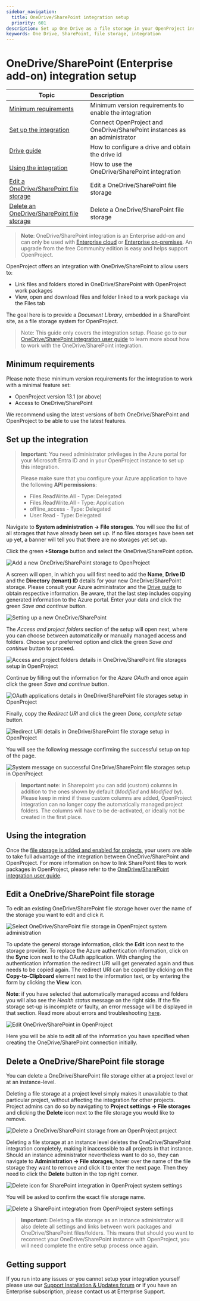 ```yaml
---
sidebar_navigation:
  title: OneDrive/SharePoint integration setup
  priority: 601
description: Set up One Drive as a file storage in your OpenProject instance
keywords: One Drive, SharePoint, file storage, integration
---
```


# OneDrive/SharePoint (Enterprise add-on) integration setup

| Topic                                                                                   | Description                                                               |
|-----------------------------------------------------------------------------------------|:--------------------------------------------------------------------------|
| [Minimum requirements](#minimum-requirements)                                           | Minimum version requirements to enable the integration                    |
| [Set up the integration](#set-up-the-integration)                                       | Connect OpenProject and OneDrive/SharePoint instances as an administrator |
| [Drive guide](./drive-guide)                                                            | How to configure a drive and obtain the drive id                          |
| [Using the integration](#using-the-integration)                                         | How to use the OneDrive/SharePoint integration                            |
| [Edit a OneDrive/SharePoint file storage](#edit-a-onedrivesharepoint-file-storage)      | Edit a OneDrive/SharePoint file storage                                   |
| [Delete an OneDrive/SharePoint file storage](#delete-a-onedrivesharepoint-file-storage) | Delete a OneDrive/SharePoint file storage                                 |

> **Note**: OneDrive/SharePoint integration is an Enterprise add-on and can only be used
> with [Enterprise cloud](../../../enterprise-guide/enterprise-cloud-guide/)
> or [Enterprise on-premises](../../../enterprise-guide/enterprise-on-premises-guide/). An upgrade from the free
> Community
> edition is easy and helps support OpenProject.

OpenProject offers an integration with OneDrive/SharePoint to allow users to:

- Link files and folders stored in OneDrive/SharePoint with OpenProject work packages
- View, open and download files and folder linked to a work package via the Files tab

The goal here is to provide a *Document Library*, embedded in a SharePoint site, as a file storage system for OpenProject.

> Note: This guide only covers the integration setup. Please go to
> our [OneDrive/SharePoint integration user guide](../../../user-guide/file-management/nextcloud-integration/) to learn
> more about how to work with the OneDrive/SharePoint integration.

## Minimum requirements

Please note these minimum version requirements for the integration to work with a minimal feature set:

- OpenProject version 13.1 (or above)
- Access to OneDrive/SharePoint

We recommend using the latest versions of both OneDrive/SharePoint and OpenProject to be able to use the latest
features.

## Set up the integration

> **Important**: You need administrator privileges in the Azure portal for your Microsoft Entra ID and in your
> OpenProject instance to set up this integration.
>
> Please make sure that you configure your Azure application to have the following **API permissions**:
>
> - Files.ReadWrite.All - Type: Delegated
> - Files.ReadWrite.All - Type: Application
> - offline_access - Type: Delegated
> - User.Read - Type: Delegated

Navigate to **System administration -> File storages**. You will see the list of all storages that have already been set
up. If no files storages have been set up yet, a banner will tell you that there are no storages yet set up.

Click the green **+Storage** button and select the OneDrive/SharePoint option.

![Add a new OneDrive/SharePoint storage to OpenProject](openproject_system_guide_new_onedrive_storage.png)

A screen will open, in which you will first need to add the **Name**, **Drive ID** and the **Directory (tenant) ID** details for your new OneDrive/SharePoint storage. Please consult your Azure administrator and the [Drive guide](./drive-guide) to obtain respective information. Be aware, that the last step includes copying generated information to the Azure portal. Enter your data and click the green *Save and continue* button.

![Setting up a new OneDrive/SharePoint](openproject_system_guide_new_onedrive_storage_details_new.png)

The *Access and project folders* section of the setup will open next, where you can choose between automatically or manually managed access and folders. Choose your preferred option and click the green *Save and continue* button to proceed.

![Access and project folders details in OneDrive/SharePoint file storages setup in OpenProject](openproject_system_guide_new_onedrive_storage_access_and_project_folders.png)

Continue by filling out the information for the *Azure OAuth* and once again click the green *Save and continue* button.

![OAuth applications details in OneDrive/SharePoint file storages setup in OpenProject](openproject_system_guide_new_onedrive_storage_OAuth.png)

Finally, copy the *Redirect URl* and click the green *Done, complete setup* button.

![Redirect URI details in OneDrive/SharePoint file storage setup in OpenProject](openproject_system_guide_new_onedrive_storage_redirect_URL.png)

You will see the following message confirming the successful setup on top of the page.

![System message on successful OneDrive/SharePoint file storages setup in OpenProject](openproject_system_guide_new_onedrive_message_successful_setup.png)

> **Important note**: in Sharepoint you can add (custom) columns in addition to the ones shown by default (*Modified* and *Modified by*). Please keep in mind if these custom columns are added, OpenProject integration can no longer copy the automatically managed project folders. The columns will have to be de-activated, or ideally not be created in the first place.

## Using the integration

Once the [file storage is added and enabled for projects](../../../user-guide/projects/project-settings/file-storages),
your users are able to take full advantage of the integration between OneDrive/SharePoint and OpenProject. For more
information on how to link SharePoint files to work packages in OpenProject, please refer to
the [OneDrive/SharePoint integration user guide](../../../user-guide/file-management/one-drive-integration).

## Edit a OneDrive/SharePoint file storage

To edit an existing OneDrive/SharePoint file storage hover over the name of the storage you want to edit and click it.

![Select OneDrive/SharePoint file storage in OpenProject system administration](openproject_system_guide_select_onedrive_storage.png)

To update the general storage information, click the **Edit** icon next to the storage provider. To replace the Azure
authentication information, click on the **Sync** icon next to the OAuth application. With changing the authentication
information the redirect URI will get generated again and thus needs to be copied again. The redirect URI can be copied
by clicking on the **Copy-to-Clipboard** element next to the information text, or by entering the form by clicking the
**View** icon.

**Note**: if you have selected that automatically managed access and folders you will also see the *Health status* message on the right side. If the file storage set-up is incomplete or faulty, an error message will be displayed in that section. Read more about errors and troubleshooting [here](../../file-storages/file-storage-troubleshooting).

![Edit OneDrive/SharePoint in OpenProject](openproject_system_guide_edit_icon_onedrive_storage.png)

Here you will be able to edit all of the information you have specified when creating the OneDrive/SharePoint connection
initially.

## Delete a OneDrive/SharePoint file storage

You can delete a OneDrive/SharePoint file storage either at a project level or at an instance-level.

Deleting a file storage at a project level simply makes it unavailable to that particular project, without affecting the
integration for other projects. Project admins can do so by navigating to **Project settings -> File storages** and
clicking the **Delete** icon next to the file storage you would like to remove.

![Delete a OneDrive/SharePoint storage from an OpenProject project](openproject_system_guide_delete_onedrive_storage_in_a_project.png)

Deleting a file storage at an instance level deletes the OneDrive/SharePoint integration completely, making it
inaccessible to all projects in that instance. Should an instance administrator nevertheless want to do so, they can
navigate to **Administration -> File storages**, hover over the name of the file storage they want to remove and click
it to enter the next page. Then they need to click the **Delete** button in the top right corner.

![Delete icon for SharePoint integration in OpenProject system settings](openproject_system_guide_delete_icon_onedrive_storage.png)

You will be asked to confirm the exact file storage name.

![Delete a SharePoint integration from OpenProject system settings](openproject_system_guide_delete_onedrive_storage.png)

> **Important:** Deleting a file storage as an instance administrator will also delete all settings and links between
> work packages and OneDrive/SharePoint files/folders. This means that should you want to reconnect your
> OneDrive/SharePoint instance with OpenProject, you will need complete the entire setup process once again.

## Getting support

If you run into any issues or you cannot setup your integration yourself please use
our [Support Installation & Updates forum](https://community.openproject.org/projects/openproject/forums/9) or if you
have an Enterprise subscription, please contact us at Enterprise Support.
